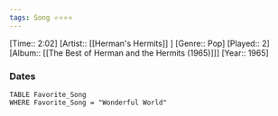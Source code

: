 ```yaml
---
tags: Song ⭐⭐⭐⭐ 
---
```

[Time:: 2:02]
[Artist:: [[Herman's Hermits]] ]
[Genre:: Pop]
[Played:: 2]
[Album:: [[The Best of Herman and the Hermits (1965)]]]
[Year:: 1965]
### Dates
````dataview
TABLE Favorite_Song
WHERE Favorite_Song = "Wonderful World"
````